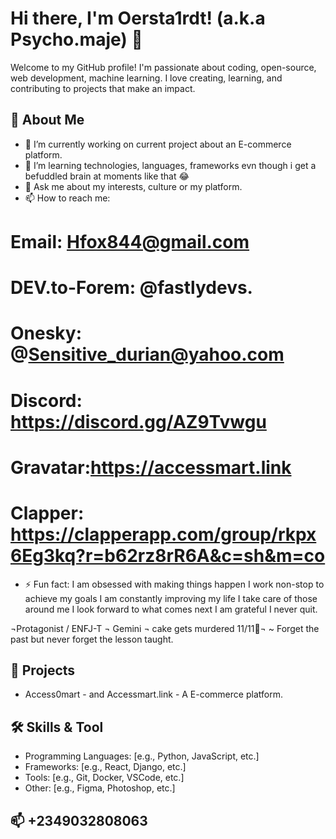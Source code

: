 
# Hi there, I'm Oersta1rdt! (a.k.a Psycho.maje) 👋

Welcome to my GitHub profile! I'm passionate about coding, open-source, web development, machine learning. I love creating, learning, and contributing to projects that make an impact.

## 🌟 About Me

- 🔭 I’m currently working on current project about an E-commerce platform. 
- 🌱 I’m learning technologies, languages, frameworks evn though i get a befuddled brain at moments like that 😂 
- 💬 Ask me about my interests, culture or my platform. 
- 📫 How to reach me:
# Email: Hfox844@gmail.com 
# DEV.to-Forem: @fastlydevs.
# Onesky: @Sensitive_durian@yahoo.com
# Discord: https://discord.gg/AZ9Tvwgu
# Gravatar:https://accessmart.link
# Clapper: https://clapperapp.com/group/rkpx6Eg3kq?r=b62rz8rR6A&c=sh&m=co


- ⚡ Fun fact:
I am obsessed with making things happen
I work non-stop to achieve my goals
I am constantly improving my life
I take care of those around me
I look forward to what comes next
I am grateful
I never quit. 

¬Protagonist / ENFJ-T
¬ Gemini
¬ cake gets murdered 11/11🎂¬
~ Forget the past but never forget the lesson taught.


## 🚀 Projects
- Access0mart - and Accessmart.link - A E-commerce platform. 

## 🛠️ Skills & Tool
- Programming Languages: [e.g., Python, JavaScript, etc.]
- Frameworks: [e.g., React, Django, etc.]
- Tools: [e.g., Git, Docker, VSCode, etc.]
- Other: [e.g., Figma, Photoshop, etc.]
## 📫 +2349032808063